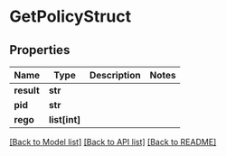 # GetPolicyStruct

## Properties
Name | Type | Description | Notes
------------ | ------------- | ------------- | -------------
**result** | **str** |  | 
**pid** | **str** |  | 
**rego** | **list[int]** |  | 

[[Back to Model list]](../README.md#documentation-for-models) [[Back to API list]](../README.md#documentation-for-api-endpoints) [[Back to README]](../README.md)


